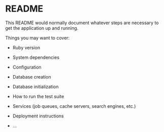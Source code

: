 # README

This README would normally document whatever steps are necessary to get the
application up and running.

Things you may want to cover:

* Ruby version

* System dependencies

* Configuration

* Database creation

* Database initialization

* How to run the test suite

* Services (job queues, cache servers, search engines, etc.)

* Deployment instructions

* ...

<!--
<table cellpadding=10>
    <thead>
        <th>Title</th>
        <th>Description</th>
        <th colspan='3'>Actions</th>
    </thead>
    <tbody>
            <tr>
                <td></td>
                <td></td>
                

            </tr>
        
    </tbody>
</table>
-->
